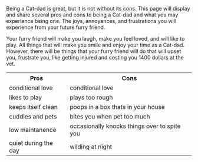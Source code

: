 <!DOCTYPE html>
<html>
<head>
  <title>Pros and Cons to being a Cat-Dad</title>
</head>
<body>

<p> Being a Cat-dad is great, but it is not without its cons. This page will display and share several pros and cons to being a Cat-dad and what you may experience being one. The joys, annoyances, and frustrations you will experience from your future furry friend. </p>



<p>Your furry friend will make you laugh, make you feel loved, and will like to play. All things that will make you smile and enjoy your time as a Cat-dad.  However, there will be things that your furry friend will do that will upset you, frustrate you, like getting injured and costing you 1400 dollars at the vet. </p>
<table>
  <tr>
    <th>Pros</th>
    <th>Cons</th>
  </tr>
    <tr>
      <td>conditional love</td>
      <td>conditional love</td>
    </tr>
  <tr>
    <td>likes to play</td>
    <td>plays too rough</td>
  </tr>
    <tr>
      <td>keeps itself clean</td>
      <td>poops in a box thats in your house</td>
    </tr>
    <tr>
      <td>cuddles and pets</td>
      <td>bites you when pet too much</td>
    </tr>
    <tr>
      <td>low maintanence</td>
      <td>occasionally knocks things over to spite you</td>
    </tr>
    <tr>
      <td>quiet during the day</td>
      <td>wilding at night</td>
    </tr>



</body>
</html>
